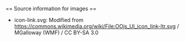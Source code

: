 == Source information for images ==

*   icon-link.svg: Modified from <https://commons.wikimedia.org/wiki/File:OOjs_UI_icon_link-ltr.svg> / MGalloway (WMF) / CC BY-SA 3.0
